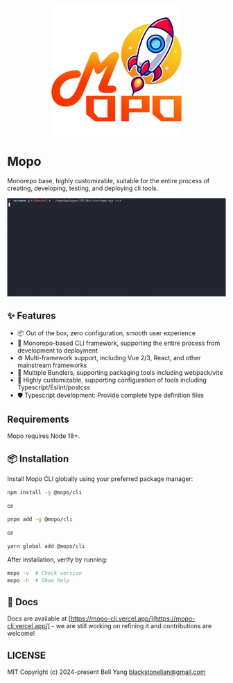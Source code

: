 <div align="center">
  <img src="https://github.com/Bellyang/mopo/blob/master/docs/public/mopo.png" alt="mopo-logo" width="300" style="max-width: 100%;">
</div>

# Mopo

Monorepo base, highly customizable, suitable for the entire process of creating, developing, testing, and deploying cli tools.

![image](https://github.com/Bellyang/mopo/blob/master/docs/public/present.gif)

## ✨ Features

* 📦 Out of the box, zero configuration, smooth user experience
* 🔨 Monorepo-based CLI framework, supporting the entire process from development to deployment
* ⚙️ Multi-framework support, including Vue 2/3, React, and other mainstream frameworks
* 🔁 Multiple Bundlers, supporting packaging tools including webpack/vite
* 🎨 Highly customizable, supporting configuration of tools including Typescript/Eslint/postcss
* 🛡 Typescript development: Provide complete type definition files

## Requirements

Mopo requires Node 18+.

## 📦 Installation

Install Mopo CLI globally using your preferred package manager:

```bash [npm]
npm install -g @mopo/cli
```
or
```bash [pnpm]
pnpm add -g @mopo/cli
```
or
```bash [yarn]
yarn global add @mopo/cli
```
After installation, verify by running:

```bash
mopo -v  # Check version
mopo -h  # Show help
```

## 📄 Docs

Docs are available at [https://mopo-cli.vercel.app/](https://mopo-cli.vercel.app/) - we are still working on refining it and contributions are welcome!

## LICENSE

MIT Copyright (c) 2024-present Bell Yang blackstonelian@gmail.com
